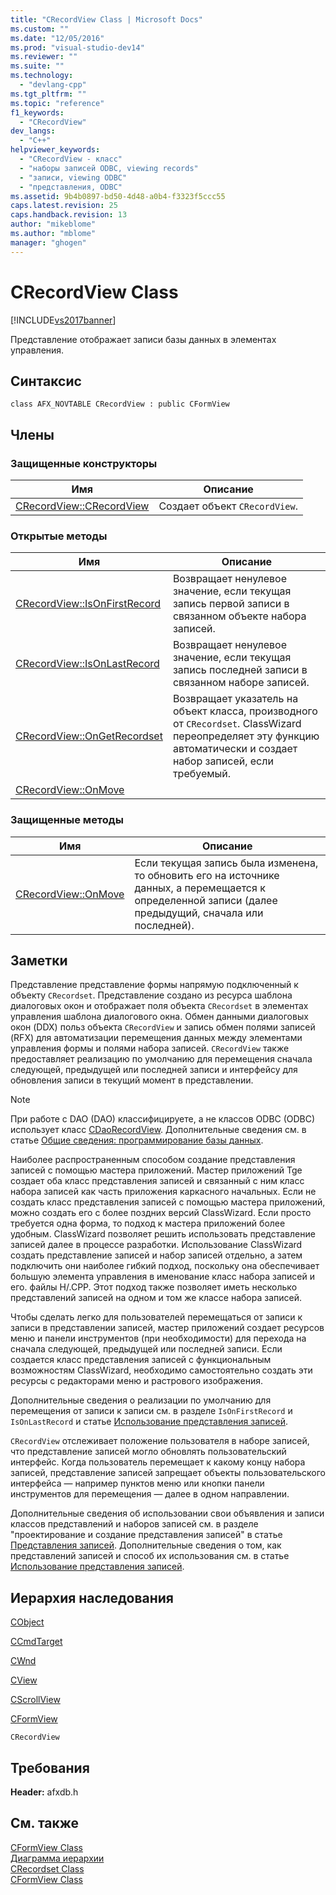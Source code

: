 ```yaml
---
title: "CRecordView Class | Microsoft Docs"
ms.custom: ""
ms.date: "12/05/2016"
ms.prod: "visual-studio-dev14"
ms.reviewer: ""
ms.suite: ""
ms.technology: 
  - "devlang-cpp"
ms.tgt_pltfrm: ""
ms.topic: "reference"
f1_keywords: 
  - "CRecordView"
dev_langs: 
  - "C++"
helpviewer_keywords: 
  - "CRecordView - класс"
  - "наборы записей ODBC, viewing records"
  - "записи, viewing ODBC"
  - "представления, ODBC"
ms.assetid: 9b4b0897-bd50-4d48-a0b4-f3323f5ccc55
caps.latest.revision: 25
caps.handback.revision: 13
author: "mikeblome"
ms.author: "mblome"
manager: "ghogen"
---
```

# CRecordView Class
[!INCLUDE[vs2017banner](../../assembler/inline/includes/vs2017banner.md)]

Представление отображает записи базы данных в элементах управления.  
  
## Синтаксис  
  
```  
class AFX_NOVTABLE CRecordView : public CFormView  
```  
  
## Члены  
  
### Защищенные конструкторы  
  
|Имя|Описание|  
|---------|--------------|  
|[CRecordView::CRecordView](../Topic/CRecordView::CRecordView.md)|Создает объект `CRecordView`.|  
  
### Открытые методы  
  
|Имя|Описание|  
|---------|--------------|  
|[CRecordView::IsOnFirstRecord](../Topic/CRecordView::IsOnFirstRecord.md)|Возвращает ненулевое значение, если текущая запись первой записи в связанном объекте набора записей.|  
|[CRecordView::IsOnLastRecord](../Topic/CRecordView::IsOnLastRecord.md)|Возвращает ненулевое значение, если текущая запись последней записи в связанном наборе записей.|  
|[CRecordView::OnGetRecordset](../Topic/CRecordView::OnGetRecordset.md)|Возвращает указатель на объект класса, производного от `CRecordset`.  ClassWizard переопределяет эту функцию автоматически и создает набор записей, если требуемый.|  
|[CRecordView::OnMove](../Topic/CRecordView::OnMove.md)||  
  
### Защищенные методы  
  
|Имя|Описание|  
|---------|--------------|  
|[CRecordView::OnMove](../Topic/CRecordView::OnMove.md)|Если текущая запись была изменена, то обновить его на источнике данных, а перемещается к определенной записи \(далее предыдущий, сначала или последней\).|  
  
## Заметки  
 Представление представление формы напрямую подключенный к объекту `CRecordset`.  Представление создано из ресурса шаблона диалоговых окон и отображает поля объекта `CRecordset` в элементах управления шаблона диалогового окна.  Обмен данными диалоговых окон \(DDX\) польз объекта `CRecordView` и запись обмен полями записей \(RFX\) для автоматизации перемещения данных между элементами управления формы и полями набора записей.  `CRecordView` также предоставляет реализацию по умолчанию для перемещения сначала следующей, предыдущей или последней записи и интерфейсу для обновления записи в текущий момент в представлении.  
  
> [!NOTE]
>  При работе с DAO \(DAO\) классифицируете, а не классов ODBC \(ODBC\) использует класс [CDaoRecordView](../../mfc/reference/cdaorecordview-class.md).  Дополнительные сведения см. в статье [Общие сведения: программирование базы данных](../../data/data-access-programming-mfc-atl.md).  
  
 Наиболее распространенным способом создание представления записей с помощью мастера приложений.  Мастер приложений Tge создает оба класс представления записей и связанный с ним класс набора записей как часть приложения каркасного начальных.  Если не создать класс представления записей с помощью мастера приложений, можно создать его с более поздних версий ClassWizard.  Если просто требуется одна форма, то подход к мастера приложений более удобным.  ClassWizard позволяет решить использовать представление записей далее в процессе разработки.  Использование ClassWizard создать представление записей и набор записей отдельно, а затем подключить они наиболее гибкий подход, поскольку она обеспечивает большую элемента управления в именование класс набора записей и его. файлы H\/.CPP.  Этот подход также позволяет иметь несколько представлений записей на одном и том же классе набора записей.  
  
 Чтобы сделать легко для пользователей перемещаться от записи к записи в представлении записей, мастер приложений создает ресурсов меню и панели инструментов \(при необходимости\) для перехода на сначала следующей, предыдущей или последней записи.  Если создается класс представления записей с функциональным возможностям ClassWizard, необходимо самостоятельно создать эти ресурсы с редакторами меню и растрового изображения.  
  
 Дополнительные сведения о реализации по умолчанию для перемещения от записи к записи см. в разделе `IsOnFirstRecord` и `IsOnLastRecord` и статье [Использование представления записей](../../data/using-a-record-view-mfc-data-access.md).  
  
 `CRecordView` отслеживает положение пользователя в наборе записей, что представление записей могло обновлять пользовательский интерфейс.  Когда пользователь перемещает к какому концу набора записей, представление записей запрещает объекты пользовательского интерфейса — например пунктов меню или кнопки панели инструментов для перемещения — далее в одном направлении.  
  
 Дополнительные сведения об использовании свои объявления и записи классов представлений и наборов записей см. в разделе "проектирование и создание представления записей" в статье [Представления записей](../../data/record-views-mfc-data-access.md).  Дополнительные сведения о том, как представлений записей и способ их использования см. в статье [Использование представления записей](../../data/using-a-record-view-mfc-data-access.md).  
  
## Иерархия наследования  
 [CObject](../Topic/CObject%20Class.md)  
  
 [CCmdTarget](../Topic/CCmdTarget%20Class.md)  
  
 [CWnd](../Topic/CWnd%20Class.md)  
  
 [CView](../Topic/CView%20Class.md)  
  
 [CScrollView](../../mfc/reference/cscrollview-class.md)  
  
 [CFormView](../../mfc/reference/cformview-class.md)  
  
 `CRecordView`  
  
## Требования  
 **Header:**  afxdb.h  
  
## См. также  
 [CFormView Class](../../mfc/reference/cformview-class.md)   
 [Диаграмма иерархии](../../mfc/hierarchy-chart.md)   
 [CRecordset Class](../Topic/CRecordset%20Class.md)   
 [CFormView Class](../../mfc/reference/cformview-class.md)
